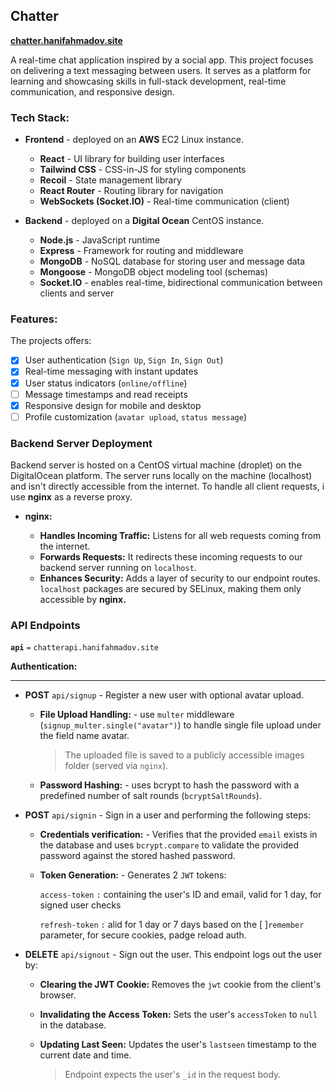 ## Chatter

**[chatter.hanifahmadov.site](https://chatter.hanifahmadov.site/welcome)**

A real-time chat application inspired by a social app. This project focuses on delivering a text messaging between users. It serves as a platform for learning and showcasing skills in full-stack development, real-time communication, and responsive design.

### Tech Stack:

-   **Frontend** - deployed on an **AWS** EC2 Linux instance.

    -   **React** - UI library for building user interfaces
    -   **Tailwind CSS** - CSS-in-JS for styling components
    -   **Recoil** - State management library
    -   **React Router** - Routing library for navigation
    -   **WebSockets (Socket.IO)** - Real-time communication (client)

-   **Backend** - deployed on a **Digital Ocean** CentOS instance.

    -   **Node.js** - JavaScript runtime
    -   **Express** - Framework for routing and middleware
    -   **MongoDB** - NoSQL database for storing user and message data
    -   **Mongoose** - MongoDB object modeling tool (schemas)
    -   **Socket.IO** - enables real-time, bidirectional communication between clients and server

### Features:

The projects offers:

-   [x] User authentication (`Sign Up`, `Sign In`, `Sign Out`)
-   [x] Real-time messaging with instant updates
-   [x] User status indicators (`online/offline`)
-   [ ] Message timestamps and read receipts
-   [x] Responsive design for mobile and desktop
-   [ ] Profile customization (`avatar upload`, `status message`)

### Backend Server Deployment

Backend server is hosted on a CentOS virtual machine (droplet) on the DigitalOcean platform. The server runs locally on the machine (localhost) and isn't directly accessible from the internet. To handle all client requests, i use **nginx** as a reverse proxy.

-   **nginx:**

    -   **Handles Incoming Traffic:** Listens for all web requests coming from the internet.
    -   **Forwards Requests:** It redirects these incoming requests to our backend server running on `localhost`.
    -   **Enhances Security:** Adds a layer of security to our endpoint routes. `localhost` packages are secured by SELinux, making them only accessible by **nginx.**

### API Endpoints

**`api`** `=` `chatterapi.hanifahmadov.site`

**Authentication:** <hr/>


-   **POST** `api/signup` - Register a new user with optional avatar upload.

    - **File Upload Handling:** - use `multer` middleware (`signup_multer.single("avatar")`) to handle single file upload under the field name avatar.

        > The uploaded file is saved to a publicly accessible images folder (served via `nginx`).

    -   **Password Hashing:** - uses bcrypt to hash the password with a predefined number of salt rounds (`bcryptSaltRounds`).

-   **POST** `api/signin` - Sign in a user and performing the following steps:

    -   **Credentials verification:** - Verifies that the provided `email` exists in the database and uses `bcrypt.compare` to validate the provided password against the stored hashed password.
    -   **Token Generation:** - Generates 2 `JWT` tokens:

        `access-token` `:` containing the user's ID and email, valid for 1 day, for signed user checks

        `refresh-token` `:` alid for 1 day or 7 days based on the [ ]`remember` parameter, for secure cookies, padge reload auth.

-   **DELETE** `api/signout` - Sign out the user. This endpoint logs out the user by:

    -   **Clearing the JWT Cookie:** Removes the `jwt` cookie from the client's browser.
    -   **Invalidating the Access Token:** Sets the user's `accessToken` to `null` in the database.
    -   **Updating Last Seen:** Updates the user's `lastseen` timestamp to the current date and time.

        > Endpoint expects the user's `_id` in the request body.
